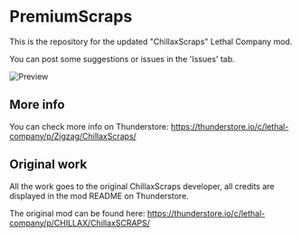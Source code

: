 # PremiumScraps

This is the repository for the updated "ChillaxScraps" Lethal Company mod.

You can post some suggestions or issues in the 'Issues' tab.

![Preview](https://raw.githubusercontent.com/ZigzagAwaka/PremiumScraps/main/zigzag.chillaxscraps/icon.png)

## More info
You can check more info on Thunderstore:
https://thunderstore.io/c/lethal-company/p/Zigzag/ChillaxScraps/

## Original work
All the work goes to the original ChillaxScraps developer, all credits are displayed in the mod README on Thunderstore.

The original mod can be found here: https://thunderstore.io/c/lethal-company/p/CHILLAX/ChillaxSCRAPS/
